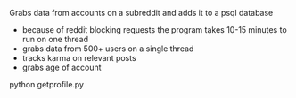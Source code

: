 Grabs data from accounts on a subreddit and adds it to a psql database
- because of reddit blocking requests the program takes 10-15 minutes to run on one thread
- grabs data from 500+ users on a single thread
- tracks karma on relevant posts
- grabs age of account

python getprofile.py
